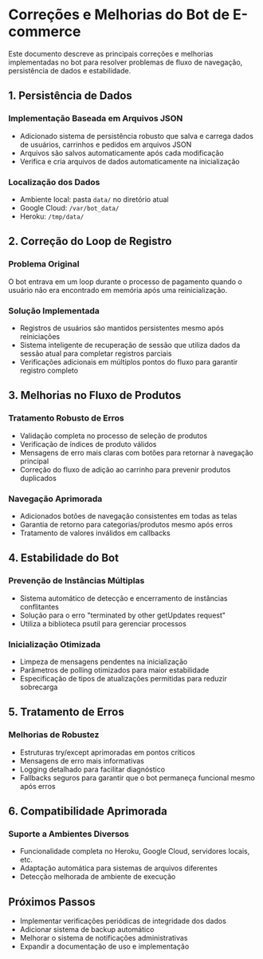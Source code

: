 # Correções e Melhorias do Bot de E-commerce

Este documento descreve as principais correções e melhorias implementadas no bot para resolver problemas de fluxo de navegação, persistência de dados e estabilidade.

## 1. Persistência de Dados

### Implementação Baseada em Arquivos JSON
- Adicionado sistema de persistência robusto que salva e carrega dados de usuários, carrinhos e pedidos em arquivos JSON
- Arquivos são salvos automaticamente após cada modificação
- Verifica e cria arquivos de dados automaticamente na inicialização

### Localização dos Dados
- Ambiente local: pasta `data/` no diretório atual
- Google Cloud: `/var/bot_data/`
- Heroku: `/tmp/data/`

## 2. Correção do Loop de Registro

### Problema Original
O bot entrava em um loop durante o processo de pagamento quando o usuário não era encontrado em memória após uma reinicialização.

### Solução Implementada
- Registros de usuários são mantidos persistentes mesmo após reiniciações
- Sistema inteligente de recuperação de sessão que utiliza dados da sessão atual para completar registros parciais
- Verificações adicionais em múltiplos pontos do fluxo para garantir registro completo

## 3. Melhorias no Fluxo de Produtos

### Tratamento Robusto de Erros
- Validação completa no processo de seleção de produtos
- Verificação de índices de produto válidos
- Mensagens de erro mais claras com botões para retornar à navegação principal
- Correção do fluxo de adição ao carrinho para prevenir produtos duplicados

### Navegação Aprimorada
- Adicionados botões de navegação consistentes em todas as telas
- Garantia de retorno para categorias/produtos mesmo após erros
- Tratamento de valores inválidos em callbacks

## 4. Estabilidade do Bot

### Prevenção de Instâncias Múltiplas
- Sistema automático de detecção e encerramento de instâncias conflitantes
- Solução para o erro "terminated by other getUpdates request"
- Utiliza a biblioteca psutil para gerenciar processos

### Inicialização Otimizada
- Limpeza de mensagens pendentes na inicialização
- Parâmetros de polling otimizados para maior estabilidade
- Especificação de tipos de atualizações permitidas para reduzir sobrecarga

## 5. Tratamento de Erros

### Melhorias de Robustez
- Estruturas try/except aprimoradas em pontos críticos
- Mensagens de erro mais informativas
- Logging detalhado para facilitar diagnóstico
- Fallbacks seguros para garantir que o bot permaneça funcional mesmo após erros

## 6. Compatibilidade Aprimorada

### Suporte a Ambientes Diversos
- Funcionalidade completa no Heroku, Google Cloud, servidores locais, etc.
- Adaptação automática para sistemas de arquivos diferentes
- Detecção melhorada de ambiente de execução

## Próximos Passos

- Implementar verificações periódicas de integridade dos dados
- Adicionar sistema de backup automático
- Melhorar o sistema de notificações administrativas
- Expandir a documentação de uso e implementação